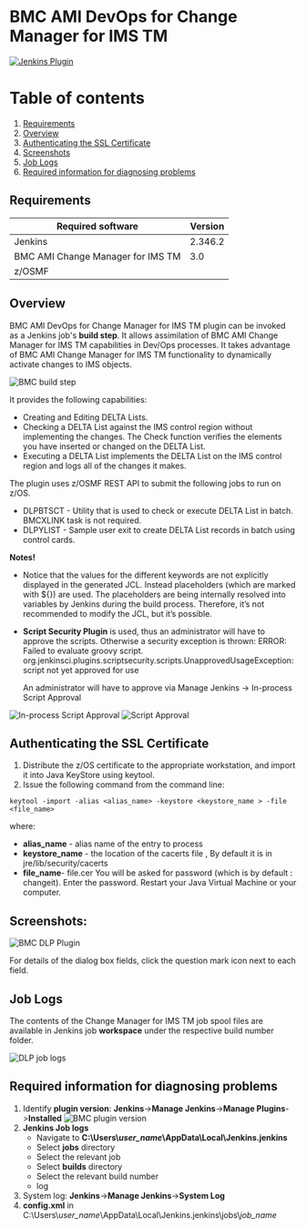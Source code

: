 # BMC AMI DevOps for Change Manager for IMS TM
[![Jenkins Plugin](https://img.shields.io/jenkins/plugin/v/bmc-change-manager-imstm.svg)](https://plugins.jenkins.io/bmc-change-manager-imstm)
# Table of contents
1. [Requirements](#req)
2. [Overview](#overview)
3. [Authenticating the SSL Certificate](#cert)
4. [Screenshots](#screenshots)
5. [Job Logs](#joblogs)
9. [Required information for diagnosing problems](#diag)

## Requirements <a name="req"></a>
| Required software                 | Version |
|-----------------------------------|---------|
| Jenkins                           | 2.346.2   |
| BMC AMI Change Manager for IMS TM | 3.0     |
| z/OSMF                            |    |

## Overview <a name="overview"></a>
BMC AMI DevOps for Change Manager for IMS TM plugin can be invoked as a Jenkins job's **build step**. It allows assimilation of BMC AMI Change Manager for IMS TM capabilities in Dev/Ops processes. It takes advantage of BMC AMI Change Manager for IMS TM functionality to dynamically activate changes to IMS objects.

![BMC build step](/src/main/webapp/images/bmc_build_step.jpg)

It provides the following capabilities:
- Creating and Editing DELTA Lists.
- Checking a DELTA List against the IMS control region without implementing the changes. The Check function
verifies the elements you have inserted or changed on the DELTA List.
- Executing a DELTA List implements the DELTA List on the IMS control region and logs all of the changes it makes.

The plugin uses z/OSMF REST API to submit the following jobs to run on z/OS.
- DLPBTSCT - Utility that is used to check or execute DELTA List in batch. BMCXLINK task is not required.
- DLPYLIST - Sample user exit to create DELTA List records in batch using control cards.

**Notes!**

- Notice that the values for the different keywords are not explicitly displayed in the generated JCL.
  Instead placeholders (which are marked with ${}) are used.
  The placeholders are being internally resolved into variables by Jenkins during the build process.
  Therefore, it’s not recommended to modify the JCL, but it’s possible.

- **Script Security Plugin** is used, thus an administrator will have to approve the scripts.
  Otherwise a security exception is thrown:
  ERROR: Failed to evaluate groovy script.
  org.jenkinsci.plugins.scriptsecurity.scripts.UnapprovedUsageException: script not yet approved for use

  An administrator will have to approve via Manage Jenkins -> In-process Script Approval

![ In-process Script Approval](https://github.com/jenkinsci/bmc-cfa-plugin/blob/main/src/main/webapp/images/In_process_script_approv.JPG)
![ Script Approval](https://github.com/jenkinsci/bmc-cfa-plugin/blob/main/src/main/webapp/images/ScriptApproval.JPG)


## Authenticating the SSL Certificate <a name="cert"></a>
1. Distribute the z/OS certificate to the appropriate workstation, and import it into Java KeyStore using keytool.
2. Issue the following command from the command line:
```
keytool -import -alias <alias_name> -keystore <keystore_name > -file <file_name>
```
where:
- **alias_name** - alias name of the entry to process
- **keystore_name** - the location of the cacerts file , By default it is in jre/lib/security/cacerts
- **file_name**- file.cer
  You will be asked for password (which is by default : changeit). Enter the password.
  Restart your Java Virtual Machine or your computer.

## Screenshots: <a name="screenshots"></a>
![BMC DLP Plugin](/src/main/webapp/images/dlp_plugin.jpg)

For details of the dialog box fields, click the question mark icon next to each field.


## Job Logs <a name="joblogs"></a>
The contents of the Change Manager for IMS TM job spool files are available in Jenkins job **workspace** under the respective build number folder.

![DLP job logs](/src/main/webapp/images/workspace.jpg)


## Required information for diagnosing problems <a name="diag"></a>
1.	Identify **plugin version**:
      **Jenkins**->**Manage Jenkins**->**Manage Plugins**->**Installed**
      ![BMC plugin version](/src/main/webapp/images/plugin_version.jpg)
2.	**Jenkins Job logs**  
      * Navigate to  **C:\Users\\*user_name*\\AppData\Local\Jenkins\.jenkins**
      * Select **jobs** directory
      * Select the relevant job
      * Select **builds** directory
      * Select the relevant build number
      * log
3. System log: **Jenkins**->**Manage Jenkins**->**System Log**
4. **config.xml** in C:\Users\\*user_name*\\AppData\Local\Jenkins\.jenkins\jobs\\*job_name*
